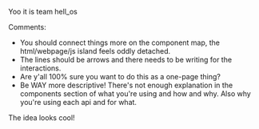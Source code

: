 Yoo it is team hell_os

Comments:
- You should connect things more on the component map, the html/webpage/js island feels oddly detached. 
- The lines should be arrows and there needs to be writing for the interactions.
- Are y'all 100% sure you want to do this as a one-page thing?
- Be WAY more descriptive! There's not enough explanation in the components section of what you're using and how and why. Also why you're using each api and for what.

The idea looks cool! 
